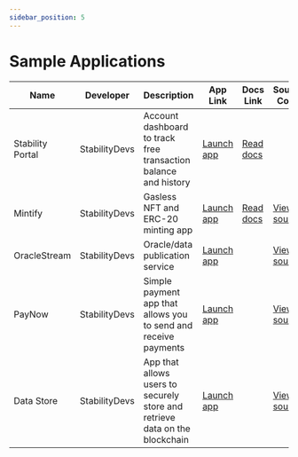 ```yaml
---
sidebar_position: 5
---
```


# Sample Applications

| Name             | Developer     | Description                                                     | App Link                                            | Docs Link                                                                                                                              | Source Code                                                        |
| ---------------- | ------------- | --------------------------------------------------------------- | --------------------------------------------------- | -------------------------------------------------------------------------------------------------------------------------------------- | ------------------------------------------------------------------ |                                                                   
| Stability Portal | StabilityDevs | Account dashboard to track free transaction balance and history | [Launch app](https://account.stabilityprotocol.com) | [Read docs](../users/getting_started.md)                                                                                                           |                                                                    |
| Mintify          | StabilityDevs | Gasless NFT and ERC-20 minting app                              | [Launch app](https://mintify.stabilityprotocol.com) | [Read docs](https://medium.com/stabilitynetwork/mintify-product-demo-for-the-easiest-onboarding-experience-in-blockchain-5754340741a9) | [View source](https://github.com/stabilityprotocol/demo-fungibles) |
| OracleStream     | StabilityDevs | Oracle/data publication service                                 | [Launch app](https://oracles.stabilityprotocol.com) |                                                                                                                                        | [View source](https://github.com/stabilityprotocol/demo-oracles)   |
| PayNow           | StabilityDevs | Simple payment app that allows you to send and receive payments | [Launch app](https://paynow.stabilityprotocol.com)  |                                                                                                                                        | [View source](https://github.com/stabilityprotocol/demo-paynow)    |
| Data Store       | StabilityDevs | App that allows users to securely store and retrieve data on the blockchain | [Launch app](https://stabilityprotocol.github.io/datastoredapp/)  |                                                                                                                                        | [View source](https://github.com/stabilityprotocol/datastoredapp)    |
